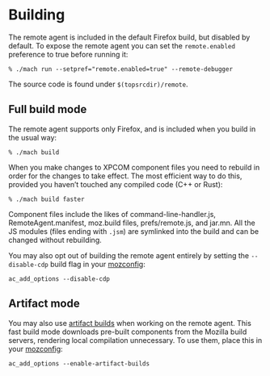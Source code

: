 Building
========

The remote agent is included in the default Firefox build, but
disabled by default.  To expose the remote agent you can set the
`remote.enabled` preference to true before running it:

	% ./mach run --setpref="remote.enabled=true" --remote-debugger

The source code is found under `$(topsrcdir)/remote`.

Full build mode
---------------

The remote agent supports only Firefox, and is included when you
build in the usual way:

	% ./mach build

When you make changes to XPCOM component files you need to rebuild
in order for the changes to take effect.  The most efficient way to
do this, provided you haven’t touched any compiled code (C++ or Rust):

	% ./mach build faster

Component files include the likes of command-line-handler.js,
RemoteAgent.manifest, moz.build files, prefs/remote.js, and jar.mn.
All the JS modules (files ending with `.jsm`) are symlinked into
the build and can be changed without rebuilding.

You may also opt out of building the remote agent entirely by setting
the `--disable-cdp` build flag in your [mozconfig]:

	ac_add_options --disable-cdp


Artifact mode
-------------

You may also use [artifact builds] when working on the remote agent.
This fast build mode downloads pre-built components from the Mozilla
build servers, rendering local compilation unnecessary.  To use
them, place this in your [mozconfig]:

	ac_add_options --enable-artifact-builds


[mozconfig]: ../build/buildsystem/mozconfigs.html
[artifact builds]: https://developer.mozilla.org/en-US/docs/Mozilla/Developer_guide/Build_Instructions/Artifact_builds
